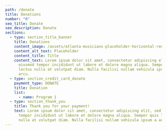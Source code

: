 ```yaml
---
path: /donate
title: Donations
number: "0"
seo_title: Donate
seo_description: Donate
sections:
  - type: section_title_banner
    title: Donations
    content_image: /assets/atlanta-musicians-placeholder-horizontal-red.png
    content_alt_text: Placeholder
    content_title: Title
    content_text: Lorem ipsum dolor sit amet, consectetur adipiscing elit, sed do
      eiusmod tempor incididunt ut labore et dolore magna aliqua. Semper quis
      lectus nulla at volutpat diam. Nulla facilisi nullam vehicula ipsum a
      arcu.
  - type: section_credit_card_donate
    payment_type: DONATE
    title: Donation
    list:
      - name: Program 1
  - type: section_thank_you
    title: Thank you for your payment!
    text: Lorem ipsum dolor sit amet, consectetur adipiscing elit, sed do eiusmod
      tempor incididunt ut labore et dolore magna aliqua. Semper quis lectus
      nulla at volutpat diam. Nulla facilisi nullam vehicula ipsum a arcu.
---
```

